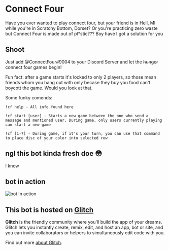 # Connect Four

Have you ever wanted to play connect four, but your friend is in Hell, MI while you're in Scratchy Bottom, Dorset? Or you're practicing zero waste but Connect Four is made out of pl\*stic??? Boy have I got a solution for you

## Shoot

Just add @ConnectFour#9004 to your Discord Server and let the ~~hunger~~ connect four games begin!

Fun fact: after a game starts it's locked to only 2 players, so those mean friends whom you hang out with only becase they buy you food can't boycott the game. Would you look at that.

Some funky comends:

```
!cf help - All info found here

!cf start [user] - Starts a new game between the one who send a message and mentioned user. During game, only users currently playing can start a new game

!cf [1-7] - During game, if it's your turn, you can use that command to place disc of your color into selected row
```

## ngl this bot kinda fresh doe :flushed:

I know

## bot in action

![bot in action](https://i.imgur.com/zPC9SHv.png)

## This bot is hosted on [Glitch](https://glitch.com/)

**Glitch** is the friendly community where you'll build the app of your dreams. Glitch lets you instantly create, remix, edit, and host an app, bot or site, and you can invite collaborators or helpers to simultaneously edit code with you.

Find out more [about Glitch](https://glitch.com/about).
